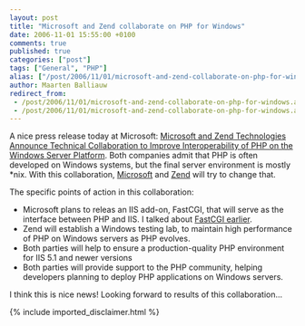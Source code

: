 ```yaml
---
layout: post
title: "Microsoft and Zend collaborate on PHP for Windows"
date: 2006-11-01 15:55:00 +0100
comments: true
published: true
categories: ["post"]
tags: ["General", "PHP"]
alias: ["/post/2006/11/01/microsoft-and-zend-collaborate-on-php-for-windows.aspx"]
author: Maarten Balliauw
redirect_from:
 - /post/2006/11/01/microsoft-and-zend-collaborate-on-php-for-windows.aspx
 - /post/2006/11/01/microsoft-and-zend-collaborate-on-php-for-windows.aspx
---
```

<p>A nice press release today at Microsoft: <a href="http://www.microsoft.com/presspass/press/2006/oct06/10-31MSZendPR.mspx" mce_href="http://www.microsoft.com/presspass/press/2006/oct06/10-31MSZendPR.mspx">Microsoft and Zend Technologies Announce Technical Collaboration to Improve Interoperability of PHP on the Windows Server Platform</a>. Both companies admit that PHP is often developed on Windows systems, but the final server environment is mostly *nix. With this collaboration, <a href="http://www.microsoft.com" mce_href="http://www.microsoft.com">Microsoft</a> and <a href="http://www.zend.com" mce_href="http://www.zend.com">Zend</a> will try to change that. </p><p>The specific points of action in this collaboration: </p><ul> <li>Microsoft plans to releas an IIS add-on, FastCGI, that will serve as the interface between PHP and IIS. I talked about <a href="http://www.balliauw.be/maarten/blog/16,php-on-iis7-rc-1-but-unsafe.htm" mce_href="http://www.balliauw.be/maarten/blog/16,php-on-iis7-rc-1-but-unsafe.htm">FastCGI earlier</a>.  </li><li>Zend will establish a Windows testing lab, to maintain high performance of PHP on Windows servers as PHP evolves.  </li><li>Both parties will help to ensure a production-quality PHP environment for IIS 5.1 and newer versions  </li><li>Both parties will provide support to the PHP community, helping developers planning to deploy PHP applications on Windows servers.</li></ul> <p>I think this is nice news! Looking forward to results of this collaboration... </p>
{% include imported_disclaimer.html %}
